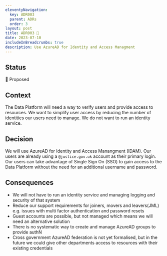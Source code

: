 ```yaml
---
eleventyNavigation:
  key: ADR003
  parent: ADRs
  order: 3
layout: post
title: ADR003 🤔
date: 2023-07-10
includeInBreadcrumbs: true
description: Use AzureAD for Identity and Access Managment
---
```


## Status

🤔 Proposed

## Context

The Data Platform will need a way to verify users and provide access to resources.
We want to simplify user access by reducing the number of identities our users need to manage.
We do not want to run an identity service.

## Decision

We will use AzureAD for Identity and Access Manangment (IDAM).
Our users are already using a `@justice.gov.uk` account as their primary login.
Our users can take advantage of Single Sign On (SSO) to gain access to the Data Platform without the need
for an additional username and password.

## Consequences

- We will not have to run an identity service and managing logging and security of that system
- Reduce our support requirements for joiners, movers and leavers(JML) e.g. issues with multi factor authentication and password resets
- Guest accounts are possible, but not managed which means we will need an alternative solution
- There is no systematic way to create and manage AzureAD groups to provide authN
- Cross government AzureAD federation is not yet formalised, but in the future we could give other departments access to resources with their existing credentials
